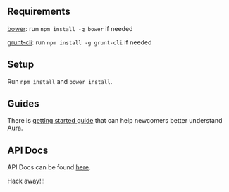 ## Requirements

[bower](http://bower.io/): run `npm install -g bower` if needed

[grunt-cli](http://gruntjs.com/getting-started): run `npm install -g grunt-cli` if needed

## Setup

Run `npm install` and `bower install`.

## Guides

There is [getting started guide](http://aurajs.github.io/getting-started/) that can help newcomers better understand Aura.

## API Docs

API Docs can be found [here](http://aurajs.github.io/api/).

Hack away!!!

